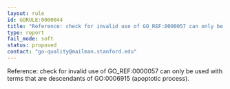 ```yaml
---
layout: rule
id: GORULE:0000044
title: "Reference: check for invalid use of GO_REF:0000057 can only be used with terms that are descendants of GO:0006915 (apoptotic process)"
type: report
fail_mode: soft
status: proposed
contact: "go-quality@mailman.stanford.edu"
---
```


Reference: check for invalid use of GO_REF:0000057 can only be used with terms that are descendants of GO:0006915 (apoptotic process).
